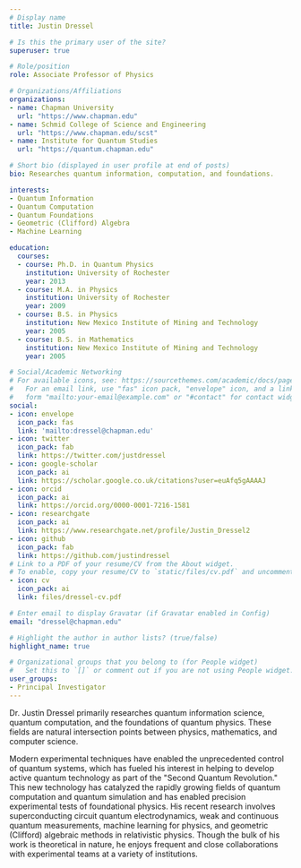 ```yaml
---
# Display name
title: Justin Dressel

# Is this the primary user of the site?
superuser: true

# Role/position
role: Associate Professor of Physics

# Organizations/Affiliations
organizations:
- name: Chapman University
  url: "https://www.chapman.edu"
- name: Schmid College of Science and Engineering
  url: "https://www.chapman.edu/scst"
- name: Institute for Quantum Studies
  url: "https://quantum.chapman.edu"

# Short bio (displayed in user profile at end of posts)
bio: Researches quantum information, computation, and foundations.

interests:
- Quantum Information
- Quantum Computation
- Quantum Foundations
- Geometric (Clifford) Algebra
- Machine Learning

education:
  courses:
  - course: Ph.D. in Quantum Physics
    institution: University of Rochester
    year: 2013
  - course: M.A. in Physics
    institution: University of Rochester
    year: 2009
  - course: B.S. in Physics 
    institution: New Mexico Institute of Mining and Technology
    year: 2005
  - course: B.S. in Mathematics 
    institution: New Mexico Institute of Mining and Technology
    year: 2005

# Social/Academic Networking
# For available icons, see: https://sourcethemes.com/academic/docs/page-builder/#icons
#   For an email link, use "fas" icon pack, "envelope" icon, and a link in the
#   form "mailto:your-email@example.com" or "#contact" for contact widget.
social:
- icon: envelope
  icon_pack: fas
  link: 'mailto:dressel@chapman.edu'
- icon: twitter
  icon_pack: fab
  link: https://twitter.com/justdressel
- icon: google-scholar
  icon_pack: ai
  link: https://scholar.google.co.uk/citations?user=euAfq5gAAAAJ
- icon: orcid
  icon_pack: ai
  link: https://orcid.org/0000-0001-7216-1581
- icon: researchgate
  icon_pack: ai
  link: https://www.researchgate.net/profile/Justin_Dressel2
- icon: github
  icon_pack: fab
  link: https://github.com/justindressel
# Link to a PDF of your resume/CV from the About widget.
# To enable, copy your resume/CV to `static/files/cv.pdf` and uncomment the lines below.
- icon: cv
  icon_pack: ai
  link: files/dressel-cv.pdf

# Enter email to display Gravatar (if Gravatar enabled in Config)
email: "dressel@chapman.edu"

# Highlight the author in author lists? (true/false)
highlight_name: true

# Organizational groups that you belong to (for People widget)
#   Set this to `[]` or comment out if you are not using People widget.
user_groups:
- Principal Investigator
---
```


Dr. Justin Dressel primarily researches quantum information science, quantum computation, and the foundations of quantum physics. These fields are natural intersection points between physics, mathematics, and computer science.

Modern experimental techniques have enabled the unprecedented control of quantum systems, which has fueled his interest in helping to develop active quantum technology as part of the "Second Quantum Revolution." This new technology has catalyzed the rapidly growing fields of quantum computation and quantum simulation and has enabled precision experimental tests of foundational physics. His recent research involves superconducting circuit quantum electrodynamics, weak and continuous quantum measurements, machine learning for physics, and geometric (Clifford) algebraic methods in relativistic physics. Though the bulk of his work is theoretical in nature, he enjoys frequent and close collaborations with experimental teams at a variety of institutions.
